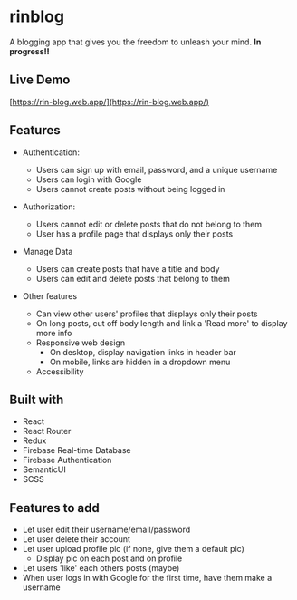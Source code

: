 # rinblog
A blogging app that gives you the freedom to unleash your mind.
**In progress!!**

## Live Demo

[https://rin-blog.web.app/](https://rin-blog.web.app/)

## Features

* Authentication:
  * Users can sign up with email, password, and a unique username
  * Users can login with Google
  * Users cannot create posts without being logged in

* Authorization:
  * Users cannot edit or delete posts that do not belong to them
  * User has a profile page that displays only their posts

* Manage Data
  * Users can create posts that have a title and body
  * Users can edit and delete posts that belong to them

* Other features
  * Can view other users' profiles that displays only their posts
  * On long posts, cut off body length and link a 'Read more' to display more info
  * Responsive web design
    * On desktop, display navigation links in header bar
    * On mobile, links are hidden in a dropdown menu
  * Accessibility
  
## Built with

* React
* React Router
* Redux
* Firebase Real-time Database
* Firebase Authentication
* SemanticUI
* SCSS

## Features to add

* Let user edit their username/email/password
* Let user delete their account
* Let user upload profile pic (if none, give them a default pic)
   * Display pic on each post and on profile
* Let users 'like' each others posts (maybe)
* When user logs in with Google for the first time, have them make a username

